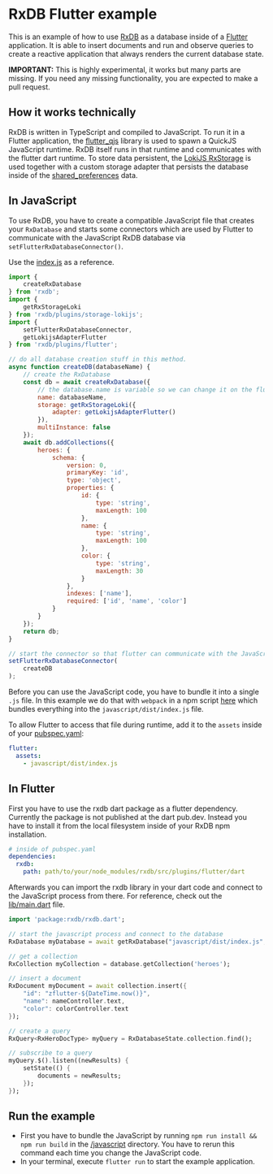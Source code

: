 # RxDB Flutter example

This is an example of how to use [RxDB](https://rxdb.info/) as a database inside of a [Flutter](https://flutter.dev/) application. It is able to insert documents and run and observe queries to create a reactive application that always renders the current database state.

**IMPORTANT:** This is highly experimental, it works but many parts are missing. If you need any missing functionality, you are expected to make a pull request.


## How it works technically

RxDB is written in TypeScript and compiled to JavaScript. To run it in a Flutter application, the [flutter_qjs](https://pub.dev/packages/flutter_qjs) library is used to spawn a QuickJS JavaScript runtime. RxDB itself runs in that runtime and communicates with the flutter dart runtime. To store data persistent, the [LokiJS RxStorage](https://rxdb.info/rx-storage-lokijs.html) is used together with a custom storage adapter that persists the database inside of the [shared_preferences](https://pub.dev/packages/shared_preferences) data.


## In JavaScript

To use RxDB, you have to create a compatible JavaScript file that creates your `RxDatabase` and starts some connectors which are used by Flutter to communicate with the JavaScript RxDB database via `setFlutterRxDatabaseConnector()`.

Use the [index.js](./javascript/src/index.js) as a reference.

```js
import {
    createRxDatabase
} from 'rxdb';
import {
    getRxStorageLoki
} from 'rxdb/plugins/storage-lokijs';
import {
    setFlutterRxDatabaseConnector,
    getLokijsAdapterFlutter
} from 'rxdb/plugins/flutter';

// do all database creation stuff in this method.
async function createDB(databaseName) {
    // create the RxDatabase
    const db = await createRxDatabase({
        // the database.name is variable so we can change it on the flutter side
        name: databaseName,
        storage: getRxStorageLoki({
            adapter: getLokijsAdapterFlutter()
        }),
        multiInstance: false
    });
    await db.addCollections({
        heroes: {
            schema: {
                version: 0,
                primaryKey: 'id',
                type: 'object',
                properties: {
                    id: {
                        type: 'string',
                        maxLength: 100
                    },
                    name: {
                        type: 'string',
                        maxLength: 100
                    },
                    color: {
                        type: 'string',
                        maxLength: 30
                    }
                },
                indexes: ['name'],
                required: ['id', 'name', 'color']
            }
        }
    });
    return db;
}

// start the connector so that flutter can communicate with the JavaScript process
setFlutterRxDatabaseConnector(
    createDB
);
```

Before you can use the JavaScript code, you have to bundle it into a single `.js` file. In this example we do that with `webpack` in a npm script [here](./javascript/package.json) which bundles everything into the `javascript/dist/index.js` file.

To allow Flutter to access that file during runtime, add it to the `assets` inside of your [pubspec.yaml](./pubspec.yaml):

```yaml
flutter:
  assets:
    - javascript/dist/index.js
```

## In Flutter

First you have to use the rxdb dart package as a flutter dependency. Currently the package is not published at the dart pub.dev. Instead you have to install it from the local filesystem inside of your RxDB npm installation.

```yaml
# inside of pubspec.yaml
dependencies:
  rxdb:
    path: path/to/your/node_modules/rxdb/src/plugins/flutter/dart
```

Afterwards you can import the rxdb library in your dart code
and connect to the JavaScript process from there. For reference, check out the [lib/main.dart](./lib/main.dart) file.

```dart
import 'package:rxdb/rxdb.dart';

// start the javascript process and connect to the database
RxDatabase myDatabase = await getRxDatabase("javascript/dist/index.js", databaseName);

// get a collection
RxCollection myCollection = database.getCollection('heroes');

// insert a document
RxDocument myDocument = await collection.insert({
    "id": "zflutter-${DateTime.now()}",
    "name": nameController.text,
    "color": colorController.text
});

// create a query
RxQuery<RxHeroDocType> myQuery = RxDatabaseState.collection.find();

// subscribe to a query
myQuery.$().listen((newResults) {
    setState(() {
        documents = newResults;
    });
});
```


## Run the example

- First you have to bundle the JavaScript by running `npm run install && npm run build` in the [/javascript](/javascript) directory. You have to rerun this command each time you change the JavaScript code.
- In your terminal, execute `flutter run` to start the example application.
